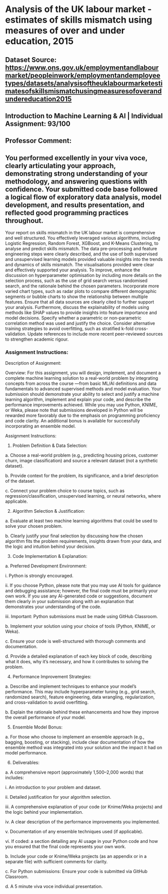 # Analysis of the UK labour market - estimates of skills mismatch using measures of over and under education, 2015
## Dataset Source: https://www.ons.gov.uk/employmentandlabourmarket/peopleinwork/employmentandemployeetypes/datasets/analysisoftheuklabourmarketestimatesofskillsmismatchusingmeasuresofoverandundereducation2015
## Introduction to Machine Learning & AI | Individual Assignment: 93/100
## Professor Comment:
You performed excellently in your viva voce, clearly articulating your approach, demonstrating strong understanding of your methodology, and answering questions with confidence. Your submitted code base followed a logical flow of exploratory data analysis, model development, and results presentation, and reflected good programming practices throughout.
-------------
Your report on skills mismatch in the UK labour market is comprehensive and well structured. You effectively leveraged various algorithms, including Logistic Regression, Random Forest, XGBoost, and K-Means Clustering, to analyse and predict skills mismatch. The data pre-processing and feature engineering steps were clearly described, and the use of both supervised and unsupervised learning models provided valuable insights into the trends and dynamics of skills mismatch. The visualisations provided were clear and effectively supported your analysis.
To improve, enhance the discussion on hyperparameter optimisation by including more details on the selection process, such as the use of grid search versus randomised search, and the rationale behind the chosen parameters. Incorporate more varied chart types, such as radar plots to compare different demographic segments or bubble charts to show the relationship between multiple features. Ensure that all data sources are clearly cited to further support your analysis. Furthermore, discuss the explainability of models using methods like SHAP values to provide insights into feature importance and model decisions. Specify whether a parametric or non-parametric correlation method was used and justify the choice. Consider alternative training strategies to avoid overfitting, such as stratified k-fold cross-validation. Update references to include more recent peer-reviewed sources to strengthen academic rigour.
### Assignment Instructions:
Description of Assignment:

Overview: For this assignment, you will design, implement, and document a complete machine learning solution to a real-world problem by integrating concepts from across the course —from basic ML/AI definitions and data fundamentals to advanced supervised methods and model evaluation. Your submission should demonstrate your ability to select and justify a machine learning algorithm, implement and explain your code, and describe the performance improvements achieved. While you may use Python, KNIME, or Weka, please note that submissions developed in Python will be rewarded more favorably due to the emphasis on programming proficiency and code clarity. An additional bonus is available for successfully incorporating an ensemble model.

 

Assignment Instructions:

1. Problem Definition & Data Selection:

a. Choose a real-world problem (e.g., predicting housing prices, customer churn, image classification) and source a relevant dataset (not a synthetic dataset).

b. Provide context for the problem, its significance, and a brief description of the dataset.

c. Connect your problem choice to course topics, such as regression/classification, unsupervised learning, or neural networks, where applicable.

2. Algorithm Selection & Justification:

a. Evaluate at least two machine learning algorithms that could be used to solve your chosen problem.

b. Clearly justify your final selection by discussing how the chosen algorithm fits the problem requirements, insights drawn from your data, and the logic and intuition behind your decision.

3. Code Implementation & Explanation:

a. Preferred Development Environment:

i. Python is strongly encouraged.

ii. If you choose Python, please note that you may use AI tools for guidance and debugging assistance; however, the final code must be primarily your own work. If you use any AI-generated code or suggestions, document them clearly in your submission along with an explanation that demonstrates your understanding of the code.

iii. Important: Python submissions must be made using GitHub Classroom.

b. Implement your solution using your choice of tools (Python, KNIME, or Weka).

c. Ensure your code is well-structured with thorough comments and documentation.

d. Provide a detailed explanation of each key block of code, describing what it does, why it’s necessary, and how it contributes to solving the problem.

4. Performance Improvement Strategies:

a. Describe and implement techniques to enhance your model’s performance. This may include hyperparameter tuning (e.g., grid search, randomized search), feature engineering, data wrangling, regularization, and cross-validation to avoid overfitting.

b. Explain the rationale behind these enhancements and how they improve the overall performance of your model.

5. Ensemble Model Bonus:

a. For those who choose to implement an ensemble approach (e.g., bagging, boosting, or stacking), include clear documentation of how the ensemble method was integrated into your solution and the impact it had on model performance.

6. Deliverables:

a. A comprehensive report (approximately 1,500–2,000 words) that includes:

i. An introduction to your problem and dataset.

ii. Detailed justification for your algorithm selection.

iii. A comprehensive explanation of your code (or Knime/Weka projects) and the logic behind your implementation.

iv. A clear description of the performance improvements you implemented.

v. Documentation of any ensemble techniques used (if applicable).

vi. If coded: a section detailing any AI usage in your Python code and how you ensured that the final code represents your own work.

b. Include your code or Knime/Weka projects (as an appendix or in a separate file) with sufficient comments for clarity.

c. For Python submissions: Ensure your code is submitted via GitHub Classroom.

d. A 5 minute viva voce individual presentation.

 
